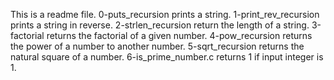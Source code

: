 This is a readme file.
0-puts_recursion prints a string.
1-print_rev_recursion prints a string in reverse.
2-strlen_recursion return the length of a string.
3-factorial returns the factorial of a given number.
4-pow_recursion returns the power of a number to another number.
5-sqrt_recursion returns the natural square of a number.
6-is_prime_number.c returns 1 if input integer is 1.
